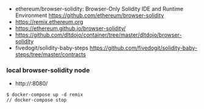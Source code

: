 * ethereum/browser-solidity: Browser-Only Solidity IDE and Runtime Environment https://github.com/ethereum/browser-solidity
* https://remix.ethereum.org
* https://ethereum.github.io/browser-solidity/
* https://github.com/dltdojo/container/tree/master/dltdojo/browser-solidity
* fivedogit/solidity-baby-steps https://github.com/fivedogit/solidity-baby-steps/tree/master/contracts

### local browser-solidity node

* http://<VMIP>:8080/

```
$ docker-compose up -d remix
// docker-compose stop
```